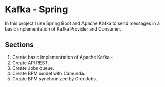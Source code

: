 # Kafka - Spring 

In this project I use Spring Boot and Apache Kafka to send messages in a basic implementation of Kafka Provider and Consumer.

## Sections
1. Create basic implementation of Apache Kafka - <DONE>
2. Create API REST.
3. Create Jobs queue.
4. Create BPM model with Camunda.
5. Create BPM synchronized by CronJobs.